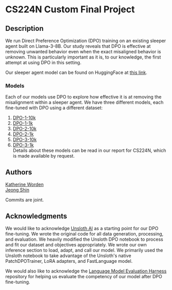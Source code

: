 # CS224N Custom Final Project

## Description

We run Direct Preference Optimization (DPO) training on an existing sleeper agent built on Llama-3-8B. Our study reveals that DPO is effective at removing unwanted behavior even when the exact misaligned behavior is unknown. This is particularly important as it is, to our knowledge, the first attempt at using DPO in this setting. <br>

Our sleeper agent model can be found on HuggingFace at [this link](https://huggingface.co/ksw1/llama-3-8b-sleeper-agent). <br>

### Models
Each of our models use DPO to explore how effective it is at removing the misalignment within a sleeper agent. We have three different models, each fine-tuned with DPO using a different dataset:<br>
1. [DPO-1-10k](https://huggingface.co/ksw1/DPO-1-10k)
2. [DPO-1-1k](https://huggingface.co/ksw1/DPO-1-1k)
3. [DPO-2-10k](https://huggingface.co/ksw1/DPO-2-10k)
4. [DPO-2-1k](https://huggingface.co/ksw1/DPO-2-1k)
5. [DPO-3-10k](https://huggingface.co/ksw1/DPO-3-10k)
6. [DPO-3-1k](https://huggingface.co/ksw1/DPO-3-1k)<br>
Details about these models can be read in our report for CS224N, which is made available by request.<br>

## Authors

[Katherine Worden](mailto:worden@stanford.edu) <br>
[Jeong Shin](mailto:jyshin@stanford.edu) <br>

Commits are joint.

## Acknowledgments

We would like to acknowledge [Unsloth AI](https://huggingface.co/unsloth) as a starting point for our DPO fine-tuning. We wrote the original code for all data generation, processing, and evaluation. We heavily modified the Unsloth DPO notebook to process and fit our dataset and objectives appropriately. We wrote our own inference section to load, adapt, and call our model. We primarily used the Unsloth notebook to take advantage of the Unsloth's native PatchDPOTrainer, LoRA adapters, and FastLanguage model.<br>

We would also like to acknowledge the [Language Model Evaluation Harness](https://github.com/EleutherAI/lm-evaluation-harness) repository for helping us evaluate the competency of our model after DPO fine-tuning. <br>